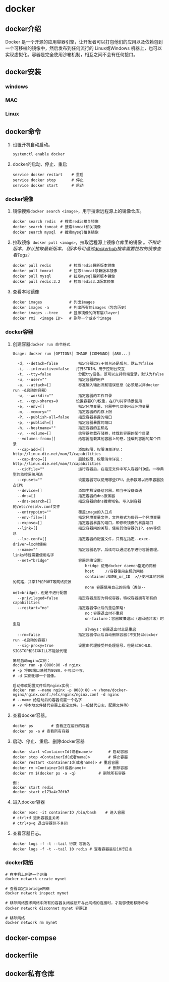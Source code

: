 # docker

## docker介绍

 Docker 是一个开源的应用容器引擎，让开发者可以打包他们的应用以及依赖包到一个可移植的镜像中，然后发布到任何流行的 Linux或Windows 机器上，也可以实现虚拟化。容器是完全使用沙箱机制，相互之间不会有任何接口。 

## docker安装

### windows

### MAC

### Linux



##  docker命令

1. 设置开机自动启动。

   `
   systemctl enable docker
   `

2. docker的启动、停止、重启

   ```shell
   service docker restart    # 重启
   service docker stop       # 停止
   service docker start      # 启动
   ```

### docker镜像

1. 镜像搜索` docker search <image> `，用于搜索远程源上的镜像仓库。

   ```shell
   docker search redis 	# 搜索redis相关镜像
   docker search tomcat	# 搜索tomcat相关镜像
   docker search mysql	# 搜索mysql相关镜像
   ```

2. 拉取镜像` docker pull <image>`，拉取远程源上镜像仓库里的镜像 。*不指定版本，默认拉取最新版本。（版本号可通过[dockerhub](https://hub.docker.com/)搜索需要拉取的镜像查看Tags）*

   ```shell
   docker pull redis		# 拉取redis最新版本镜像
   docker pull tomcat		# 拉取tomcat最新版本镜像
   docker pull mysql		# 拉取mysql最新版本镜像
   docker pull redis:3.2	# 拉取redis3.2版本镜像
   ```

3. 查看本地镜像

   ```shell
   docker images            # 列出images
   docker images -a         # 列出所有的images（包含历史）
   docker images --tree     # 显示镜像的所有层(layer)
   docker rmi  <image ID>   # 删除一个或多个image
   ```

### docker容器

1. 创建容器`docker run 命令格式`

   ```shell
   Usage: docker run [OPTIONS] IMAGE [COMMAND] [ARG...]  
    
     -d, --detach=false         指定容器运行于前台还是后台，默认为false   
     -i, --interactive=false   打开STDIN，用于控制台交互  
     -t, --tty=false            分配tty设备，该可以支持终端登录，默认为false  
     -u, --user=""              指定容器的用户  
     -a, --attach=[]            标准输入输出流和错误信息（必须是以非docker run -d启动的容器）
     -w, --workdir=""           指定容器的工作目录 
     -c, --cpu-shares=0        设置容器CPU权重，在CPU共享场景使用  
     -e, --env=[]               指定环境变量，容器中可以使用该环境变量  
     -m, --memory=""            指定容器的内存上限  
     -P, --publish-all=false    指定容器暴露的端口  
     -p, --publish=[]           指定容器暴露的端口 
     -h, --hostname=""          指定容器的主机名  
     -v, --volume=[]            给容器挂载存储卷，挂载到容器的某个目录  
     --volumes-from=[]          给容器挂载其他容器上的卷，挂载到容器的某个目录
     --cap-add=[]               添加权限，权限清单详见：http://linux.die.net/man/7/capabilities  
     --cap-drop=[]              删除权限，权限清单详见：http://linux.die.net/man/7/capabilities  
     --cidfile=""               运行容器后，在指定文件中写入容器PID值，一种典型的监控系统用法  
     --cpuset=""                设置容器可以使用哪些CPU，此参数可以用来容器独占CPU  
     --device=[]                添加主机设备给容器，相当于设备直通  
     --dns=[]                   指定容器的dns服务器  
     --dns-search=[]            指定容器的dns搜索域名，写入到容器的/etc/resolv.conf文件  
     --entrypoint=""            覆盖image的入口点  
     --env-file=[]              指定环境变量文件，文件格式为每行一个环境变量  
     --expose=[]                指定容器暴露的端口，即修改镜像的暴露端口  
     --link=[]                  指定容器间的关联，使用其他容器的IP、env等信息  
     --lxc-conf=[]              指定容器的配置文件，只有在指定--exec-driver=lxc时使用  
     --name=""                  指定容器名字，后续可以通过名字进行容器管理，links特性需要使用名字  
     --net="bridge"             容器网络设置:
                                   bridge 使用docker daemon指定的网桥     
                                   host     //容器使用主机的网络  
                                   container:NAME_or_ID  >//使用其他容器的网路，共享IP和PORT等网络资源  
                                   none 容器使用自己的网络（类似--net=bridge），但是不进行配置 
     --privileged=false         指定容器是否为特权容器，特权容器拥有所有的capabilities  
     --restart="no"             指定容器停止后的重启策略:
                                   no：容器退出时不重启  
                                   on-failure：容器故障退出（返回值非零）时重启 
                                   always：容器退出时总是重启  
     --rm=false                 指定容器停止后自动删除容器(不支持以docker run -d启动的容器)  
     --sig-proxy=true           设置由代理接受并处理信号，但是SIGCHLD、SIGSTOP和SIGKILL不能被代理
   ```

   ```shell
   简易启动nginx实例：
   docker run -p 8080:80 -d nginx
   # -p 将80端口映射为8080，不可以不写。
   # -d 实例化哪一个镜像。
   
   启动修改配置文件后的nginx实例：
   docker run --name nginx -p 8080:80 -v /home/docker-nginx/nginx.conf:/etc/nginx/nginx.conf -d nginx
   # --name 给启动后的容器设置一个名字
   # -v 将本地文件替代容器上指定文件。（一般替代日志，配置文件等）
   ```

2. 查看docker容器。

   ```shell
   docker ps      	# 查看正在运行的容器
   docker ps -a	# 查看所有容器
   ```

3. 启动、停止、重启、删除docker容器

   ```shell
   docker start <ContainerId(或者name)> 		# 启动容器
   docker stop <ContainerId(或者name)> 		# 停止容器
   docker restart <ContainerId(或者name)>	# 重启容器
   docker rm <ContainerId(或者name)>			# 删除容器
   docker rm $(docker ps -a -q)			 # 删除所有容器
   
   例：
   docker start redis
   docker start e173a4c70fb7
   ```

4. 进入docker容器

   ```
   docker exec -it containerID /bin/bash	# 进入容器
   # ctrl+d 退出容器且关闭
   # ctrl+p+q 退出容器但不关闭
   ```

5. 查看容器日志。

   ```shell
   docker logs -f -t --tail 行数 容器名
   docker logs -f -t --tail 10 redis # 查看容器最后10行日志
   ```

### docker网络

```shell
# 在主机上创建一个网络
docker network create mynet

# 查看自定义bridge网络
docker network inspect mynet

# 移除网络要求网络中所有的容器关闭或断开与此网络的连接时，才能够使用移除命令
docker network disconnet mynet 容器ID

# 移除网络
docker network rm mynet
```



## docker-compse



## dockerfile



## docker私有仓库